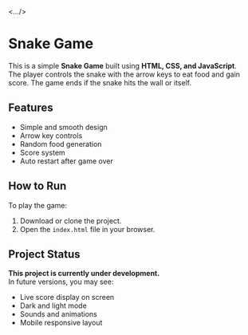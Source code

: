 <.../>
# Snake Game

This is a simple **Snake Game** built using **HTML, CSS, and JavaScript**.  
The player controls the snake with the arrow keys to eat food and gain score. The game ends if the snake hits the wall or itself.

## Features

- Simple and smooth design
- Arrow key controls
- Random food generation
- Score system
- Auto restart after game over

## How to Run

To play the game:
1. Download or clone the project.
2. Open the `index.html` file in your browser.

## Project Status

**This project is currently under development.**  
In future versions, you may see:

- Live score display on screen
- Dark and light mode
- Sounds and animations
- Mobile responsive layout
